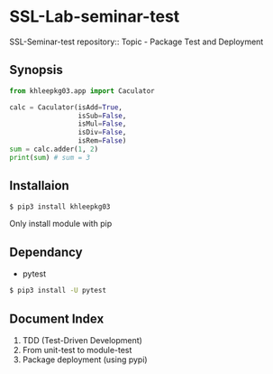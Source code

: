 # SSL-Lab-seminar-test

SSL-Seminar-test repository:: Topic - Package Test and Deployment

## Synopsis

```python
from khleepkg03.app import Caculator 

calc = Caculator(isAdd=True,
                 isSub=False,
                 isMul=False,
                 isDiv=False,
                 isRem=False)
sum = calc.adder(1, 2)
print(sum) # sum = 3
```

## Installaion

```bash
$ pip3 install khleepkg03
``` 

Only install module with pip

## Dependancy

- pytest

```bash
$ pip3 install -U pytest
```

## Document Index

1. TDD (Test-Driven Development)
2. From unit-test to module-test
3. Package deployment (using pypi)

